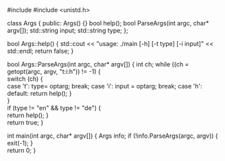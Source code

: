 #include <iostream>
#include <unistd.h>

class Args {
 public:
    Args() {}
    bool help();
    bool ParseArgs(int argc, char* argv[]);
    std::string input;
    std::string type;
};

bool Args::help() {
    std::cout << "usage: ./main [-h] [-t type] [-i input]" << std::endl;
    return false;
}

bool Args::ParseArgs(int argc, char* argv[]) {
    int ch; 
    while ((ch = getopt(argc, argv, "t:i:h")) != -1) {   
        switch (ch) {   
        case 't':
            type= optarg;
            break;
        case 'i':
            input = optarg;
            break;
        case 'h':
        default:
            return help();
        }   
    }   
    if (type != "en" && type != "de") {   
        return help();
    }   
    return true;
}

int main(int argc, char* argv[]) {
    Args info;
    if (!info.ParseArgs(argc, argv)) {   
        exit(-1);
    }   
    return 0;
}